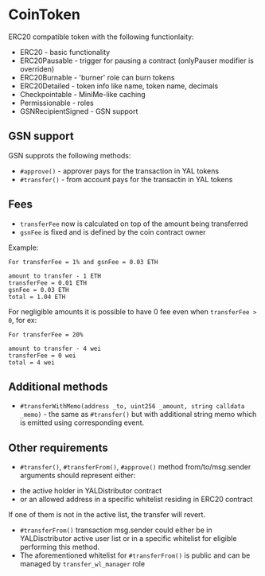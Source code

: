 # CoinToken

ERC20 compatible token with the following functionlaity:

* ERC20 - basic functionality
* ERC20Pausable - trigger for pausing a contract (onlyPauser modifier is overriden)
* ERC20Burnable - 'burner' role can burn tokens
* ERC20Detailed - token info like name, token name, decimals
* Checkpointable - MiniMe-like caching
* Permissionable - roles
* GSNRecipientSigned - GSN support


## GSN support

GSN supprots the following methods:
* `#approve()` - approver pays for the transaction in YAL tokens
* `#transfer()` - from account pays for the transactin in YAL tokens


## Fees
* `transferFee` now is calculated on top of the amount being transferred
* `gsnFee` is fixed and is defined by the coin contract owner

Example:
```
For transferFee = 1% and gsnFee = 0.03 ETH

amount to transfer - 1 ETH
transferFee = 0.01 ETH
gsnFee = 0.03 ETH
total = 1.04 ETH
```

For negligible amounts it is possible to have 0 fee even when `transferFee > 0`, for ex:

```
For transferFee = 20%

amount to transfer - 4 wei
transferFee = 0 wei
total = 4 wei
```

## Additional methods

* `#transferWithMemo(address _to, uint256 _amount, string calldata _memo)` - the same as `#transfer()` but with
additional string memo which is emitted using corresponding event.

## Other requirements

* `#transfer()`, `#transferFrom()`, `#approve()` method from/to/msg.sender arguments should represent either:
- the active holder in YALDistributor contract
- or an allowed address in a specific whitelist residing in ERC20 contract

If one of them is not in the active list, the transfer will revert.

* `#transferFrom()` transaction msg.sender could either be in YALDisctributor active user list or in a specific whitelist for eligible performing this method.
* The aforementioned whitelist for `#transferFrom()` is public and can be managed by `transfer_wl_manager` role


